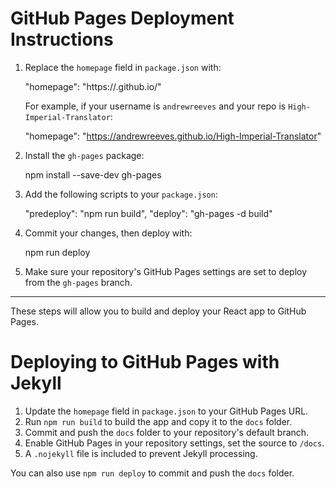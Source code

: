 # GitHub Pages Deployment Instructions

1. Replace the `homepage` field in `package.json` with:
   
   "homepage": "https://<your-github-username>.github.io/<your-repo-name>"

   For example, if your username is `andrewreeves` and your repo is `High-Imperial-Translator`:
   
   "homepage": "https://andrewreeves.github.io/High-Imperial-Translator"

2. Install the `gh-pages` package:

   npm install --save-dev gh-pages

3. Add the following scripts to your `package.json`:

   "predeploy": "npm run build",
   "deploy": "gh-pages -d build"

4. Commit your changes, then deploy with:

   npm run deploy

5. Make sure your repository's GitHub Pages settings are set to deploy from the `gh-pages` branch.

---

These steps will allow you to build and deploy your React app to GitHub Pages.

# Deploying to GitHub Pages with Jekyll

1. Update the `homepage` field in `package.json` to your GitHub Pages URL.
2. Run `npm run build` to build the app and copy it to the `docs` folder.
3. Commit and push the `docs` folder to your repository's default branch.
4. Enable GitHub Pages in your repository settings, set the source to `/docs`.
5. A `.nojekyll` file is included to prevent Jekyll processing.

You can also use `npm run deploy` to commit and push the `docs` folder.
